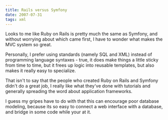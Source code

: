 ```yaml
---
title: Rails versus Symfony
date: 2007-07-31
tags: xml
---
```

Looks to me like Ruby on Rails is pretty much the same as Symfony, and without worrying about which came first, I have to wonder what makes the MVC system so great.

Personally, I prefer using standards (namely SQL and XML) instead of programming language syntaxes - true, it does make things a little sticky from time to time, but it frees up logic into reusable templates, but also makes it really easy to specialize.

That isn't to say that the people who created Ruby on Rails and Symfony didn't do a great job, I really like what they've done with tutorials and generally spreading the word about application frameworks.

I guess my gripes have to do with that this can encourage poor database modeling, because its so easy to connect a web interface with a database, and bridge in some code while your at it.

